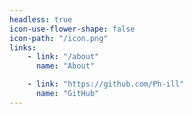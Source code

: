 ```yaml
---
headless: true
icon-use-flower-shape: false
icon-path: "/icon.png"
links:
    - link: "/about"
      name: "About"

    - link: "https://github.com/Ph-ill"
      name: "GitHub"
---
```

